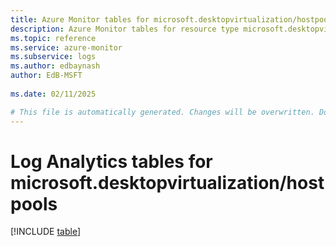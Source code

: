 ```yaml
---
title: Azure Monitor tables for microsoft.desktopvirtualization/hostpools
description: Azure Monitor tables for resource type microsoft.desktopvirtualization/hostpools
ms.topic: reference
ms.service: azure-monitor
ms.subservice: logs
ms.author: edbaynash
author: EdB-MSFT
   
ms.date: 02/11/2025

# This file is automatically generated. Changes will be overwritten. Do not change this file directly.
---
```


# Log Analytics tables for microsoft.desktopvirtualization/hostpools  

[!INCLUDE [table](~/reusable-content/ce-skilling/azure/includes/azure-monitor/reference/tables/microsoft-desktopvirtualization_hostpools-include.md)]

